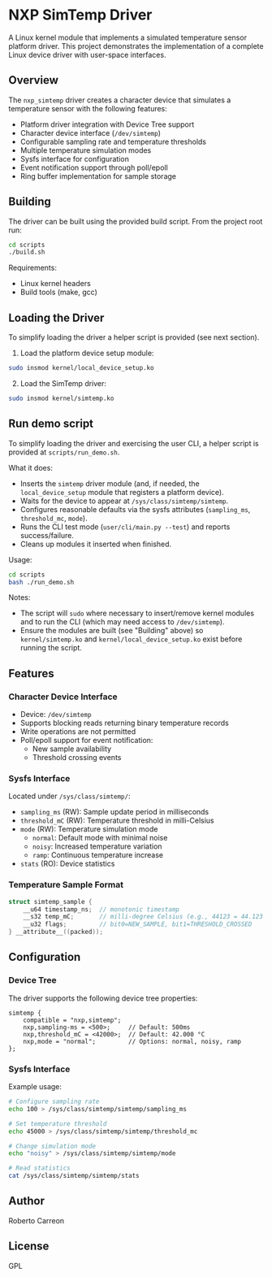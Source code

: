 # NXP SimTemp Driver

A Linux kernel module that implements a simulated temperature sensor platform driver. This project demonstrates the implementation of a complete Linux device driver with user-space interfaces.

## Overview

The `nxp_simtemp` driver creates a character device that simulates a temperature sensor with the following features:

- Platform driver integration with Device Tree support
- Character device interface (`/dev/simtemp`)
- Configurable sampling rate and temperature thresholds
- Multiple temperature simulation modes
- Sysfs interface for configuration
- Event notification support through poll/epoll
- Ring buffer implementation for sample storage

## Building

The driver can be built using the provided build script. From the project root run:

```bash
cd scripts
./build.sh
```

Requirements:
- Linux kernel headers
- Build tools (make, gcc)

## Loading the Driver

To simplify loading the driver a helper script is provided (see next section).

1. Load the platform device setup module:
```bash
sudo insmod kernel/local_device_setup.ko
```

2. Load the SimTemp driver:
```bash
sudo insmod kernel/simtemp.ko
```

## Run demo script

To simplify loading the driver and exercising the user CLI, a helper script is provided at `scripts/run_demo.sh`.

What it does:
- Inserts the `simtemp` driver module (and, if needed, the `local_device_setup` module that registers a platform device).
- Waits for the device to appear at `/sys/class/simtemp/simtemp`.
- Configures reasonable defaults via the sysfs attributes (`sampling_ms`, `threshold_mc`, `mode`).
- Runs the CLI test mode (`user/cli/main.py --test`) and reports success/failure.
- Cleans up modules it inserted when finished.

Usage:

```bash
cd scripts
bash ./run_demo.sh
```

Notes:
- The script will `sudo` where necessary to insert/remove kernel modules and to run the CLI (which may need access to `/dev/simtemp`).
- Ensure the modules are built (see "Building" above) so `kernel/simtemp.ko` and `kernel/local_device_setup.ko` exist before running the script.

## Features

### Character Device Interface

- Device: `/dev/simtemp`
- Supports blocking reads returning binary temperature records
- Write operations are not permitted
- Poll/epoll support for event notification:
  - New sample availability
  - Threshold crossing events

### Sysfs Interface

Located under `/sys/class/simtemp/`:

- `sampling_ms` (RW): Sample update period in milliseconds
- `threshold_mC` (RW): Temperature threshold in milli-Celsius
- `mode` (RW): Temperature simulation mode
  - `normal`: Default mode with minimal noise
  - `noisy`: Increased temperature variation
  - `ramp`: Continuous temperature increase
- `stats` (RO): Device statistics

### Temperature Sample Format

```c
struct simtemp_sample {
    __u64 timestamp_ns;  // monotonic timestamp
    __s32 temp_mC;       // milli-degree Celsius (e.g., 44123 = 44.123 °C)
    __u32 flags;         // bit0=NEW_SAMPLE, bit1=THRESHOLD_CROSSED
} __attribute__((packed));
```

## Configuration

### Device Tree

The driver supports the following device tree properties:

```dts
simtemp {
    compatible = "nxp,simtemp";
    nxp,sampling-ms = <500>;     // Default: 500ms
    nxp,threshold_mC = <42000>;  // Default: 42.000 °C
    nxp,mode = "normal";         // Options: normal, noisy, ramp
};
```

### Sysfs Interface

Example usage:

```bash
# Configure sampling rate
echo 100 > /sys/class/simtemp/simtemp/sampling_ms

# Set temperature threshold
echo 45000 > /sys/class/simtemp/simtemp/threshold_mc

# Change simulation mode
echo "noisy" > /sys/class/simtemp/simtemp/mode

# Read statistics
cat /sys/class/simtemp/simtemp/stats
```

## Author

Roberto Carreon

## License

GPL

